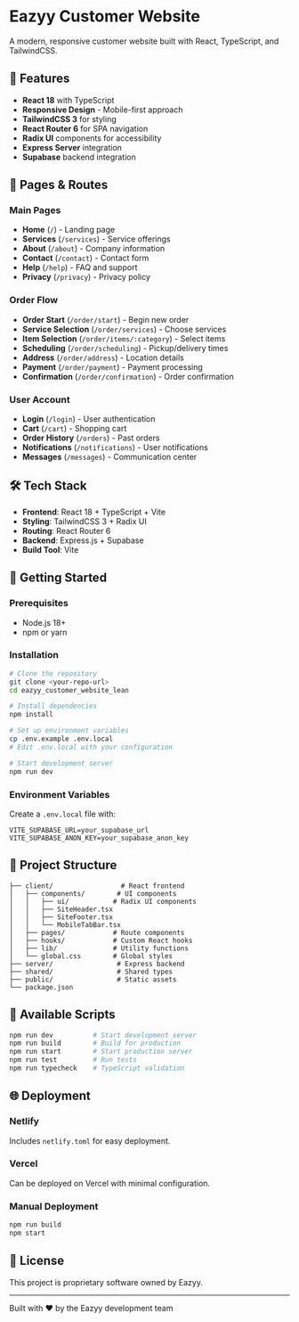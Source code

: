 # Eazyy Customer Website

A modern, responsive customer website built with React, TypeScript, and TailwindCSS.

## 🚀 Features

- **React 18** with TypeScript
- **Responsive Design** - Mobile-first approach
- **TailwindCSS 3** for styling
- **React Router 6** for SPA navigation
- **Radix UI** components for accessibility
- **Express Server** integration
- **Supabase** backend integration

## 📱 Pages & Routes

### Main Pages
- **Home** (`/`) - Landing page
- **Services** (`/services`) - Service offerings
- **About** (`/about`) - Company information
- **Contact** (`/contact`) - Contact form
- **Help** (`/help`) - FAQ and support
- **Privacy** (`/privacy`) - Privacy policy

### Order Flow
- **Order Start** (`/order/start`) - Begin new order
- **Service Selection** (`/order/services`) - Choose services
- **Item Selection** (`/order/items/:category`) - Select items
- **Scheduling** (`/order/scheduling`) - Pickup/delivery times
- **Address** (`/order/address`) - Location details
- **Payment** (`/order/payment`) - Payment processing
- **Confirmation** (`/order/confirmation`) - Order confirmation

### User Account
- **Login** (`/login`) - User authentication
- **Cart** (`/cart`) - Shopping cart
- **Order History** (`/orders`) - Past orders
- **Notifications** (`/notifications`) - User notifications
- **Messages** (`/messages`) - Communication center

## 🛠️ Tech Stack

- **Frontend**: React 18 + TypeScript + Vite
- **Styling**: TailwindCSS 3 + Radix UI
- **Routing**: React Router 6
- **Backend**: Express.js + Supabase
- **Build Tool**: Vite

## 🚀 Getting Started

### Prerequisites
- Node.js 18+ 
- npm or yarn

### Installation
```bash
# Clone the repository
git clone <your-repo-url>
cd eazyy_customer_website_lean

# Install dependencies
npm install

# Set up environment variables
cp .env.example .env.local
# Edit .env.local with your configuration

# Start development server
npm run dev
```

### Environment Variables
Create a `.env.local` file with:
```env
VITE_SUPABASE_URL=your_supabase_url
VITE_SUPABASE_ANON_KEY=your_supabase_anon_key
```

## 📁 Project Structure

```
├── client/                 # React frontend
│   ├── components/        # UI components
│   │   ├── ui/           # Radix UI components
│   │   ├── SiteHeader.tsx
│   │   ├── SiteFooter.tsx
│   │   └── MobileTabBar.tsx
│   ├── pages/            # Route components
│   ├── hooks/            # Custom React hooks
│   ├── lib/              # Utility functions
│   └── global.css        # Global styles
├── server/                # Express backend
├── shared/                # Shared types
├── public/                # Static assets
└── package.json
```

## 🧪 Available Scripts

```bash
npm run dev          # Start development server
npm run build        # Build for production
npm run start        # Start production server
npm run test         # Run tests
npm run typecheck    # TypeScript validation
```

## 🌐 Deployment

### Netlify
Includes `netlify.toml` for easy deployment.

### Vercel
Can be deployed on Vercel with minimal configuration.

### Manual Deployment
```bash
npm run build
npm start
```

## 📄 License

This project is proprietary software owned by Eazyy.

---

Built with ❤️ by the Eazyy development team
